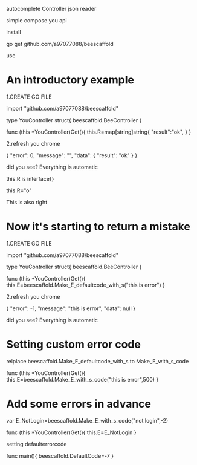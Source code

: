 autocomplete Controller json reader

simple compose you api

install

go get github.com/a97077088/beescaffold



use

# An introductory example #


1.CREATE GO FILE  

import "github.com/a97077088/beescaffold"

type YouController struct{
    beescaffold.BeeController
}

func (this *YouController)Get(){
   	this.R=map[string]string{
		"result":"ok",
	}
}

2.refresh you chrome

{
  "error": 0,
  "message": "",
  "data": {
    "result": "ok"
  }
}

did you see? Everything is automatic 

this.R is interface{}

this.R="o" 

This is also right


# Now it's starting to return a mistake #

1.CREATE GO FILE  

import "github.com/a97077088/beescaffold"

type YouController struct{
    beescaffold.BeeController
}

func (this *YouController)Get(){
   	this.E=beescaffold.Make_E_defaultcode_with_s("this is error")
}

2.refresh you chrome

{
  "error": -1,
  "message": "this is error",
  "data": null
}

did you see? Everything is automatic 


# **Setting custom error code** #

relplace beescaffold.Make_E_defaultcode_with_s to Make_E_with_s_code

func (this *YouController)Get(){
   	this.E=beescaffold.Make_E_with_s_code("this is error",500)
}


# Add some errors in advance #

var E_NotLogin=beescaffold.Make_E_with_s_code("not login",-2)

func (this *YouController)Get(){
   	this.E=E_NotLogin
}



setting defaulterrorcode 


func main(){
    beescaffold.DefaultCode=-7
}


